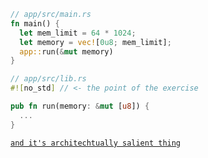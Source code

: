 ```rust
// app/src/main.rs
fn main() {
  let mem_limit = 64 * 1024;
  let memory = vec![0u8; mem_limit];
  app::run(&mut memory)
}

// app/src/lib.rs
#![no_std] // <- the point of the exercise

pub fn run(memory: &mut [u8]) {
  ...
}
```

[`and it's architechtually salient thing`](https://matklad.github.io/2022/10/06/hard-mode-rust.html)
